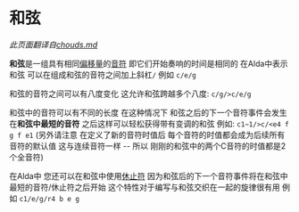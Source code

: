 # 和弦

*此页面翻译自[chouds.md](../chouds.md)*

**和弦**是一组具有相同[偏移量](offset_zh_cn.md)的[音符](notes_zh_cn.md) 即它们开始奏响的时间是相同的 在Alda中表示和弦 可以在组成和弦的音符之间加上斜杠`/` 例如 `c/e/g`

和弦的音符之间可以有八度变化 这允许和弦跨越多个八度: `c/g/>c/e/g`

和弦中的音符可以有不同的长度 在这种情况下 和弦之后的下一个音符事件会发生在**和弦中最短的音符** 之后这样可以轻松获得带有变调的和弦 例如: `c1~1/>c/<e4 f g f e1` (另外请注意 在定义了新的音符时值后 每个音符的时值都会成为后续所有音符的默认值 这与连续音符一样 -- 所以 刚刚的和弦中的两个C音符的时值都是2个全音符)

在Alda中 您还可以在和弦中使用[休止符](rests_zh_cn.md) 因为和弦后的下一个音符事件将在和弦中最短的音符/休止符之后开始 这个特性对于编写与和弦交织在一起的旋律很有用 例如 `c1/e/g/r4 b e g`
